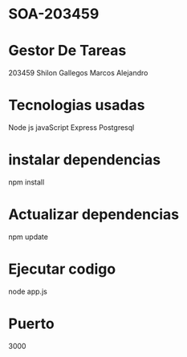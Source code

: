 # SOA-203459

# Gestor De Tareas
203459 Shilon Gallegos Marcos Alejandro


# Tecnologias usadas
Node js
javaScript
Express
Postgresql

# instalar dependencias
npm install

# Actualizar dependencias
npm update

# Ejecutar codigo
node app.js

# Puerto
 3000

 
